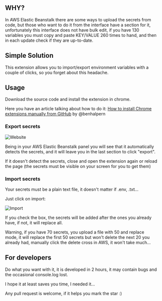 ## WHY?

In AWS Elastic Beanstalk there are some ways to upload the secrets from code, but those who want to do it from the interface have a section for it, unfortunately this interface does not have bulk edit, if you have 130 variables you must copy and paste KEY/VALUE 260 times to hand, and then in each update check if they are up-to-date.

## Simple Solution

This extension allows you to import/export environment variables with a couple of clicks, so you forget about this headache.

## Usage

Download the source code and install the extension in chrome.

Here you have an article talking about how to do it: [How to install Chrome extensions manually from GitHub](https://dev.to/ben/how-to-install-chrome-extensions-manually-from-github-1612) by @benhalpern

### Export secrets

![Website](https://i.ibb.co/fMwXSN1/image.png)

Being in your AWS Elastic Beanstalk panel you will see that it automatically detects the secrets, and it will leave you in the last section to click "export".

If it doesn't detect the secrets, close and open the extension again or reload the page (the secrets must be visible on your screen for you to get them)

### Import secrets

Your secrets must be a plain text file, it doesn't matter if .env, .txt...

Just click on import:

![Import](https://i.ibb.co/V2V2gwM/image.png)

If you check the box, the secrets will be added after the ones you already have, if not, it will replace all.

Warning, if you have 70 secrets, you upload a file with 50 and replace mode, it will replace the first 50 secrets but won't delete the next 20 you already had, manually click the delete cross in AWS, it won't take much...

## For developers

Do what you want with it, it is developed in 2 hours, it may contain bugs and the occasional console.log lost.

I hope it at least saves you time, I needed it...

Any pull request is welcome, if it helps you mark the star :)

